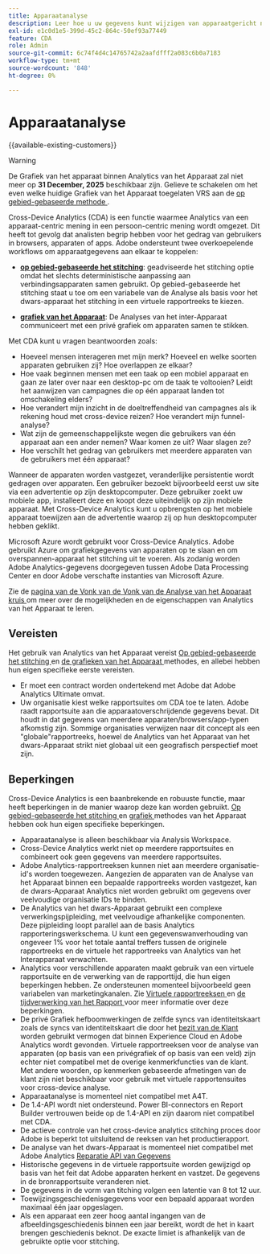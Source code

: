 ```yaml
---
title: Apparaatanalyse
description: Leer hoe u uw gegevens kunt wijzigen van apparaatgericht naar persoonlijke gegevens door apparaatgegevens aan elkaar te koppelen.
exl-id: e1c0d1e5-399d-45c2-864c-50ef93a77449
feature: CDA
role: Admin
source-git-commit: 6c74f4d4c14765742a2aafdfff2a083c6b0a7183
workflow-type: tm+mt
source-wordcount: '848'
ht-degree: 0%

---
```


# Apparaatanalyse

{{available-existing-customers}}

>[!WARNING]
>
>De Grafiek van het apparaat binnen Analytics van het Apparaat zal niet meer op **31 December, 2025** beschikbaar zijn. Gelieve te schakelen om het even welke huidige Grafiek van het Apparaat toegelaten VRS aan de [ op gebied-gebaseerde methode ](/help/components/cda/field-based-stitching.md).
>


Cross-Device Analytics (CDA) is een functie waarmee Analytics van een apparaat-centric mening in een persoon-centric mening wordt omgezet. Dit heeft tot gevolg dat analisten begrip hebben voor het gedrag van gebruikers in browsers, apparaten of apps. Adobe ondersteunt twee overkoepelende workflows om apparaatgegevens aan elkaar te koppelen:

* [**op gebied-gebaseerde het stitching**](field-based-stitching.md): geadviseerde het stitching optie omdat het slechts deterministische aanpassing aan verbindingsapparaten samen gebruikt.
Op gebied-gebaseerde het stitching staat u toe om een variabele van de Analyse als basis voor het dwars-apparaat het stitching in een virtuele rapportreeks te kiezen.

* [**grafiek van het Apparaat**](device-graph.md): De Analyses van het inter-Apparaat communiceert met een privé grafiek om apparaten samen te stikken.

Met CDA kunt u vragen beantwoorden zoals:

* Hoeveel mensen interageren met mijn merk? Hoeveel en welke soorten apparaten gebruiken zij? Hoe overlappen ze elkaar?
* Hoe vaak beginnen mensen met een taak op een mobiel apparaat en gaan ze later over naar een desktop-pc om de taak te voltooien? Leidt het aanwijzen van campagnes die op één apparaat landen tot omschakeling elders?
* Hoe verandert mijn inzicht in de doeltreffendheid van campagnes als ik rekening houd met cross-device reizen? Hoe verandert mijn funnel-analyse?
* Wat zijn de gemeenschappelijkste wegen die gebruikers van één apparaat aan een ander nemen? Waar komen ze uit? Waar slagen ze?
* Hoe verschilt het gedrag van gebruikers met meerdere apparaten van de gebruikers met één apparaat?

Wanneer de apparaten worden vastgezet, veranderlijke persistentie wordt gedragen over apparaten. Een gebruiker bezoekt bijvoorbeeld eerst uw site via een advertentie op zijn desktopcomputer. Deze gebruiker zoekt uw mobiele app, installeert deze en koopt deze uiteindelijk op zijn mobiele apparaat. Met Cross-Device Analytics kunt u opbrengsten op het mobiele apparaat toewijzen aan de advertentie waarop zij op hun desktopcomputer hebben geklikt.

Microsoft Azure wordt gebruikt voor Cross-Device Analytics. Adobe gebruikt Azure om grafiekgegevens van apparaten op te slaan en om overspannen-apparaat het stitching uit te voeren. Als zodanig worden Adobe Analytics-gegevens doorgegeven tussen Adobe Data Processing Center en door Adobe verschafte instanties van Microsoft Azure.

Zie de [ pagina van de Vonk van de Vonk van de Analyse van het Apparaat kruis ](https://express.adobe.com/page/8ZpjsX6Lp5XTM/) om meer over de mogelijkheden en de eigenschappen van Analytics van het Apparaat te leren.

## Vereisten

Het gebruik van Analytics van het Apparaat vereist [ Op gebied-gebaseerde het stitching ](field-based-stitching.md) en [ de grafieken van het Apparaat ](device-graph.md) methodes, en allebei hebben hun eigen specifieke eerste vereisten.

* Er moet een contract worden ondertekend met Adobe dat Adobe Analytics Ultimate omvat.
* Uw organisatie kiest welke rapportsuites om CDA toe te laten. Adobe raadt rapportsuite aan die apparaatoverschrijdende gegevens bevat. Dit houdt in dat gegevens van meerdere apparaten/browsers/app-typen afkomstig zijn. Sommige organisaties verwijzen naar dit concept als een &quot;globale&quot;rapportreeks, hoewel de Analytics van het Apparaat van het dwars-Apparaat strikt niet globaal uit een geografisch perspectief moet zijn.

## Beperkingen

Cross-Device Analytics is een baanbrekende en robuuste functie, maar heeft beperkingen in de manier waarop deze kan worden gebruikt. [ Op gebied-gebaseerde het stitching ](field-based-stitching.md) en [ grafiek ](device-graph.md) methodes van het Apparaat hebben ook hun eigen specifieke beperkingen.

* Apparaatanalyse is alleen beschikbaar via Analysis Workspace.
* Cross-Device Analytics werkt niet op meerdere rapportsuites en combineert ook geen gegevens van meerdere rapportsuites.
* Adobe Analytics-rapportreeksen kunnen niet aan meerdere organisatie-id&#39;s worden toegewezen. Aangezien de apparaten van de Analyse van het Apparaat binnen een bepaalde rapportreeks worden vastgezet, kan de dwars-Apparaat Analytics niet worden gebruikt om gegevens over veelvoudige organisatie IDs te binden.
* De Analytics van het dwars-Apparaat gebruikt een complexe verwerkingspijpleiding, met veelvoudige afhankelijke componenten. Deze pijpleiding loopt parallel aan de basis Analytics rapporteringswerkschema. U kunt een gegevenswanverhouding van ongeveer 1% voor het totale aantal treffers tussen de originele rapportreeks en de virtuele het rapportreeks van Analytics van het Interapparaat verwachten.
* Analytics voor verschillende apparaten maakt gebruik van een virtuele rapportsuite en de verwerking van de rapporttijd, die hun eigen beperkingen hebben. Ze ondersteunen momenteel bijvoorbeeld geen variabelen van marketingkanalen. Zie [ Virtuele rapportreeksen ](/help/components/vrs/vrs-about.md) en [ de tijdverwerking van het Rapport ](/help/components/vrs/vrs-report-time-processing.md) voor meer informatie over deze beperkingen.
* De privé Grafiek hefboomwerkingen de zelfde syncs van identiteitskaart zoals de syncs van identiteitskaart die door het [ bezit van de Klant ](https://experienceleague.adobe.com/en/docs/core-services/interface/services/customer-attributes/attributes) worden gebruikt vermogen dat binnen Experience Cloud en Adobe Analytics wordt gevonden. Virtuele rapportreeksen voor de analyse van apparaten (op basis van een privégrafiek of op basis van een veld) zijn echter niet compatibel met de overige kenmerkfuncties van de klant. Met andere woorden, op kenmerken gebaseerde afmetingen van de klant zijn niet beschikbaar voor gebruik met virtuele rapportensuites voor cross-device analyse.
* Apparaatanalyse is momenteel niet compatibel met A4T.
* De 1.4-API wordt niet ondersteund. Power BI-connectors en Report Builder vertrouwen beide op de 1.4-API en zijn daarom niet compatibel met CDA.
* De actieve controle van het cross-device analytics stitching proces door Adobe is beperkt tot uitsluitend de reeksen van het productierapport.
* De analyse van het dwars-Apparaat is momenteel niet compatibel met Adobe Analytics [ Reparatie API van Gegevens ](https://developer.adobe.com/analytics-apis/docs/2.0/)
* Historische gegevens in de virtuele rapportsuite worden gewijzigd op basis van het feit dat Adobe apparaten herkent en vastzet. De gegevens in de bronrapportsuite veranderen niet.
* De gegevens in de vorm van titching volgen een latentie van 8 tot 12 uur.
* Toewijzingsgeschiedenisgegevens voor een bepaald apparaat worden maximaal één jaar opgeslagen.
* Als een apparaat een zeer hoog aantal ingangen van de afbeeldingsgeschiedenis binnen een jaar bereikt, wordt de het in kaart brengen geschiedenis beknot. De exacte limiet is afhankelijk van de gebruikte optie voor stitching.
